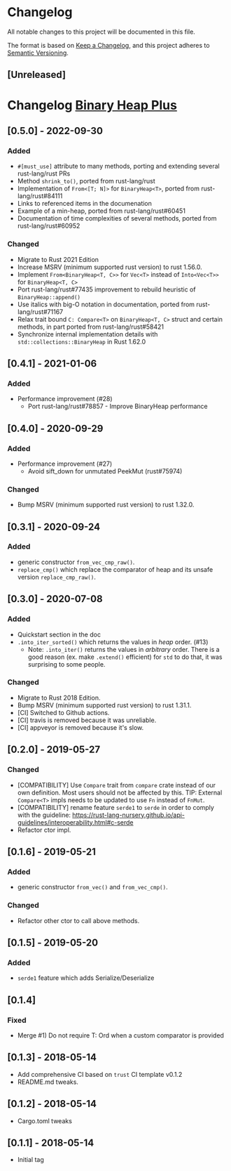 # Changelog
All notable changes to this project will be documented in this file.

The format is based on [Keep a Changelog](https://keepachangelog.com/en/1.0.0/),
and this project adheres to [Semantic Versioning](https://semver.org/spec/v2.0.0.html).

## [Unreleased]

# Changelog [Binary Heap Plus](https://github.com/sekineh/binary-heap-plus-rs)

## [0.5.0] - 2022-09-30

### Added

* `#[must_use]` attribute to many methods, porting and extending several
  rust-lang/rust PRs
* Method `shrink_to()`, ported from rust-lang/rust
* Implementation of `From<[T; N]>` for `BinaryHeap<T>`, ported from
  rust-lang/rust#84111
* Links to referenced items in the documenation
* Example of a min-heap, ported from rust-lang/rust#60451
* Documentation of time complexities of several methods, ported from
  rust-lang/rust#60952

### Changed

* Migrate to Rust 2021 Edition
* Increase MSRV (minimum supported rust version) to rust 1.56.0.
* Implement `From<BinaryHeap<T, C>>` for `Vec<T>` instead of `Into<Vec<T>>` for
  `BinaryHeap<T, C>`
* Port rust-lang/rust#77435 improvement to rebuild heuristic of
  `BinaryHeap::append()`
* Use italics with big-O notation in documentation, ported from
  rust-lang/rust#71167
* Relax trait bound `C: Compare<T>` on `BinaryHeap<T, C>` struct and certain
  methods, in part ported from rust-lang/rust#58421
* Synchronize internal implementation details with
  `std::collections::BinaryHeap` in Rust 1.62.0

## [0.4.1] - 2021-01-06

### Added

* Performance improvement (#28)
  * Port rust-lang/rust#78857 - Improve BinaryHeap performance

## [0.4.0] - 2020-09-29

### Added

* Performance improvement (#27)
  * Avoid sift_down for unmutated PeekMut (rust#75974)

### Changed

* Bump MSRV (minimum supported rust version) to rust 1.32.0.

## [0.3.1] - 2020-09-24

### Added

* generic constructor `from_vec_cmp_raw()`.
* `replace_cmp()` which replace the comparator of heap and its unsafe version `replace_cmp_raw()`.

## [0.3.0] - 2020-07-08

### Added

* Quickstart section in the doc
* `.into_iter_sorted()` which returns the values in *heap* order. (#13)
  * Note: `.into_iter()` returns the values in *arbitrary* order. There is a good reason (ex. make `.extend()` efficient) for `std` to do that, it was surprising to some people.

### Changed

* Migrate to Rust 2018 Edition.
* Bump MSRV (minimum supported rust version) to rust 1.31.1.
* [CI] Switched to Github actions.
* [CI] travis is removed because it was unreliable.
* [CI] appveyor is removed because it's slow.

## [0.2.0] - 2019-05-27

### Changed

* [COMPATIBILITY] Use `Compare` trait from `compare` crate instead of our own definition.
Most users should not be affected by this. TIP: External `Compare<T>` impls needs to be updated to use `Fn` instead of `FnMut`.
* [COMPATIBILITY] rename feature `serde1` to `serde` in order to comply with the guideline: 
https://rust-lang-nursery.github.io/api-guidelines/interoperability.html#c-serde
* Refactor ctor impl.

## [0.1.6] - 2019-05-21

### Added
* generic constructor `from_vec()` and `from_vec_cmp()`.

### Changed
* Refactor other ctor to call above methods.

## [0.1.5] - 2019-05-20

### Added
* `serde1` feature which adds Serialize/Deserialize

## [0.1.4]

### Fixed
* Merge #1) Do not require T: Ord when a custom comparator is provided

## [0.1.3] - 2018-05-14

* Add comprehensive CI based on `trust` CI template v0.1.2
* README.md tweaks.

## [0.1.2] - 2018-05-14

* Cargo.toml tweaks

## [0.1.1] - 2018-05-14

* Initial tag
